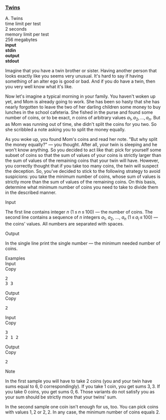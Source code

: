 <h3><a href="https://codeforces.com/contest/160/problem/A" target="_blank" rel="noopener noreferrer">Twins</a></h3>

<div class="header"><div class="title">A. Twins</div><div class="time-limit"><div class="property-title">time limit per test</div>2 seconds</div><div class="memory-limit"><div class="property-title">memory limit per test</div>256 megabytes</div><div class="input-file input-standard" style="font-weight: bold"><div class="property-title">input</div>stdin</div><div class="output-file output-standard" style="font-weight: bold"><div class="property-title">output</div>stdout</div></div><div><p>Imagine that you have a twin brother or sister. Having another person that looks exactly like you seems very unusual. It's hard to say if having something of an alter ego is good or bad. And if you do have a twin, then you very well know what it's like.</p><p>Now let's imagine a typical morning in your family. You haven't woken up yet, and Mom is already going to work. She has been so hasty that she has nearly forgotten to leave the two of her darling children some money to buy lunches in the school cafeteria. She fished in the purse and found some number of coins, or to be exact, <span class="tex-span"><i>n</i></span> coins of arbitrary values <span class="tex-span"><i>a</i><sub class="lower-index">1</sub>, <i>a</i><sub class="lower-index">2</sub>, ..., <i>a</i><sub class="lower-index"><i>n</i></sub></span>. But as Mom was running out of time, she didn't split the coins for you two. So she scribbled a note asking you to split the money equally.</p><p>As you woke up, you found Mom's coins and read her note. "But why split the money equally?" — you thought. After all, your twin is sleeping and he won't know anything. So you decided to act like that: pick for yourself some subset of coins so that the sum of values of your coins is <span class="tex-font-style-bf">strictly larger</span> than the sum of values of the remaining coins that your twin will have. However, you correctly thought that if you take too many coins, the twin will suspect the deception. So, you've decided to stick to the following strategy to avoid suspicions: you take the <span class="tex-font-style-bf">minimum number of coins</span>, whose sum of values is strictly more than the sum of values of the remaining coins. On this basis, determine what <span class="tex-font-style-bf">minimum</span> number of coins you need to take to divide them in the described manner.</p></div><div class="input-specification"><div class="section-title">Input</div><p>The first line contains integer <span class="tex-span"><i>n</i></span> (<span class="tex-span">1 ≤ <i>n</i> ≤ 100</span>) — the number of coins. The second line contains a sequence of <span class="tex-span"><i>n</i></span> integers <span class="tex-span"><i>a</i><sub class="lower-index">1</sub></span>, <span class="tex-span"><i>a</i><sub class="lower-index">2</sub></span>, ..., <span class="tex-span"><i>a</i><sub class="lower-index"><i>n</i></sub></span> (<span class="tex-span">1 ≤ <i>a</i><sub class="lower-index"><i>i</i></sub> ≤ 100</span>) — the coins' values. All numbers are separated with spaces.</p></div><div class="output-specification"><div class="section-title">Output</div><p>In the single line print the single number — the minimum needed number of coins.</p></div><div class="sample-tests"><div class="section-title">Examples</div><div class="sample-test"><div class="input"><div class="title">Input<div title="Copy" data-clipboard-target="#id009399563142331268" id="id0020122840190991442" class="input-output-copier">Copy</div></div><pre id="id009399563142331268">2<br>3 3<br></pre></div><div class="output"><div class="title">Output<div title="Copy" data-clipboard-target="#id009928411529580902" id="id004655462179926937" class="input-output-copier">Copy</div></div><pre id="id009928411529580902">2<br></pre></div><div class="input"><div class="title">Input<div title="Copy" data-clipboard-target="#id007908217029031525" id="id0004340287589262459" class="input-output-copier">Copy</div></div><pre id="id007908217029031525">3<br>2 1 2<br></pre></div><div class="output"><div class="title">Output<div title="Copy" data-clipboard-target="#id0019725417488444008" id="id004505721676321359" class="input-output-copier">Copy</div></div><pre id="id0019725417488444008">2<br></pre></div></div></div><div class="note"><div class="section-title">Note</div><p>In the first sample you will have to take <span class="tex-span">2</span> coins (you and your twin have sums equal to <span class="tex-span">6, 0</span> correspondingly). If you take <span class="tex-span">1</span> coin, you get sums <span class="tex-span">3, 3</span>. If you take <span class="tex-span">0</span> coins, you get sums <span class="tex-span">0, 6</span>. Those variants do not satisfy you as your sum should be strictly more that your twins' sum.</p><p>In the second sample one coin isn't enough for us, too. You can pick coins with values <span class="tex-span">1, 2</span> or <span class="tex-span">2, 2</span>. In any case, the minimum number of coins equals <span class="tex-span">2</span>. </p></div>